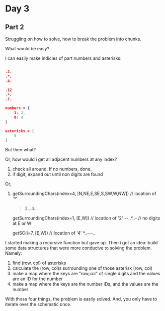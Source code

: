 # Day 3
## Part 2

Struggling on how to solve, how to break the problem into chunks.

What would be easy?

I can easily make indicies of part numbers and asterisks:

```json

.2.
.*.
.4.

.12
.*.
.7.

numbers = {
    1: 2,
    8: 4
}

asterisks = [
    5
]
```

But then what?

Or, how would i get all adjacent numbers at any index?
1. check all around. If no numbers, done.
2. if digit, expand out until non digits are found

Or,
1. getSurroundingChars(index=4, [N,NE,E,SE,S,SW,W,NW]) // location of '*'
   > 2...4...

   getSurroundingChars(index=1, [E,W]) // location of '2'
   --..*..- // no digits at E or W

   getSC(i=7, [E,W]) // location of '4'
   *..---..

I started making a recursive function but gave up. Then i got an idea: build some data structures that were more conducive to solving the problem. Namely:

1. find (row, col) of asterisks
2. calculate the (row, col)s surrounding one of those asterisk (row, col)
3. make a map where the keys are "row,col" of single digits and the values are an ID for the number
4. make a map where the keys are the number IDs, and the values are the number

With those four things, the problem is easily solved. And, you only have to iterate over the schematic once.
